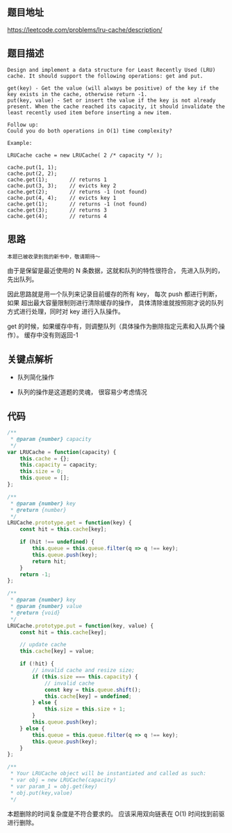 ## 题目地址
https://leetcode.com/problems/lru-cache/description/

## 题目描述

```
Design and implement a data structure for Least Recently Used (LRU) cache. It should support the following operations: get and put.

get(key) - Get the value (will always be positive) of the key if the key exists in the cache, otherwise return -1.
put(key, value) - Set or insert the value if the key is not already present. When the cache reached its capacity, it should invalidate the least recently used item before inserting a new item.

Follow up:
Could you do both operations in O(1) time complexity?

Example:

LRUCache cache = new LRUCache( 2 /* capacity */ );

cache.put(1, 1);
cache.put(2, 2);
cache.get(1);       // returns 1
cache.put(3, 3);    // evicts key 2
cache.get(2);       // returns -1 (not found)
cache.put(4, 4);    // evicts key 1
cache.get(1);       // returns -1 (not found)
cache.get(3);       // returns 3
cache.get(4);       // returns 4

```

## 思路

`本题已被收录到我的新书中，敬请期待～`

由于是保留是最近使用的 N 条数据，这就和队列的特性很符合， 先进入队列的，先出队列。

因此思路就是用一个队列来记录目前缓存的所有 key， 每次 push 都进行判断，如果
超出最大容量限制则进行清除缓存的操作， 具体清除谁就按照刚才说的队列方式进行处理，同时对 key 进行入队操作。

get 的时候，如果缓存中有，则调整队列（具体操作为删除指定元素和入队两个操作）。 缓存中没有则返回-1

## 关键点解析

- 队列简化操作

- 队列的操作是这道题的灵魂， 很容易少考虑情况

## 代码

```js
/**
 * @param {number} capacity
 */
var LRUCache = function(capacity) {
    this.cache = {};
    this.capacity = capacity;
    this.size = 0;
    this.queue = [];
};

/** 
 * @param {number} key
 * @return {number}
 */
LRUCache.prototype.get = function(key) {
    const hit = this.cache[key];

    if (hit !== undefined) {
        this.queue = this.queue.filter(q => q !== key);
        this.queue.push(key);
        return hit;
    }
    return -1;
};

/** 
 * @param {number} key 
 * @param {number} value
 * @return {void}
 */
LRUCache.prototype.put = function(key, value) {
    const hit = this.cache[key];

    // update cache
    this.cache[key] = value;

    if (!hit) {
        // invalid cache and resize size;
        if (this.size === this.capacity) {
            // invalid cache
            const key = this.queue.shift();
            this.cache[key] = undefined;
        } else {
            this.size = this.size + 1;
        }
        this.queue.push(key);
    } else {
        this.queue = this.queue.filter(q => q !== key);
        this.queue.push(key);
    }
};

/** 
 * Your LRUCache object will be instantiated and called as such:
 * var obj = new LRUCache(capacity)
 * var param_1 = obj.get(key)
 * obj.put(key,value)
 */

```

本题删除的时间复杂度是不符合要求的。 应该采用双向链表在 O(1) 时间找到前驱进行删除。

